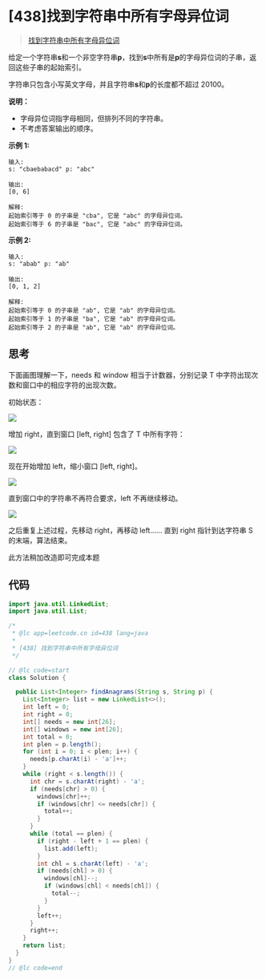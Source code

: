 # [438]找到字符串中所有字母异位词

> [找到字符串中所有字母异位词](https://leetcode-cn.com/problems/find-all-anagrams-in-a-string/description/)

给定一个字符串**s**和一个非空字符串**p**，找到**s**中所有是**p**的字母异位词的子串，返回这些子串的起始索引。

字符串只包含小写英文字母，并且字符串**s**和**p**的长度都不超过 20100。

**说明：**

- 字母异位词指字母相同，但排列不同的字符串。
- 不考虑答案输出的顺序。

**示例 1:**

```
输入:
s: "cbaebabacd" p: "abc"

输出:
[0, 6]

解释:
起始索引等于 0 的子串是 "cba", 它是 "abc" 的字母异位词。
起始索引等于 6 的子串是 "bac", 它是 "abc" 的字母异位词。
```

**示例 2:**

```
输入:
s: "abab" p: "ab"

输出:
[0, 1, 2]

解释:
起始索引等于 0 的子串是 "ab", 它是 "ab" 的字母异位词。
起始索引等于 1 的子串是 "ba", 它是 "ab" 的字母异位词。
起始索引等于 2 的子串是 "ab", 它是 "ab" 的字母异位词。
```

## 思考

下面画图理解一下，needs 和 window 相当于计数器，分别记录 T 中字符出现次数和窗口中的相应字符的出现次数。

初始状态：

![](/storage/images/uid_1/W96tgnurGe2BplFXzB4KGnv0zMJc3Ug4f79alqB4.png)

增加 right，直到窗口 [left, right] 包含了 T 中所有字符：

![](/storage/images/uid_1/43ymMXZ8OQGPi16uP1uYR8RZLupqCdl5RKI8GsTz.png)

现在开始增加 left，缩小窗口 [left, right]。

![](/storage/images/uid_1/dVKj5IEhPycFl76G9Z1xT7AAsWj8mpX4BDMSX8j9.png)

直到窗口中的字符串不再符合要求，left 不再继续移动。

![](/storage/images/uid_1/KWieBqi83zJoWWx1GyuzsZngHi4Yswejm7SYrbP1.png)

之后重复上述过程，先移动 right，再移动 left…… 直到 right 指针到达字符串 S 的末端，算法结束。

此方法稍加改造即可完成本题

## 代码

```java
import java.util.LinkedList;
import java.util.List;

/*
 * @lc app=leetcode.cn id=438 lang=java
 *
 * [438] 找到字符串中所有字母异位词
 */

// @lc code=start
class Solution {

  public List<Integer> findAnagrams(String s, String p) {
    List<Integer> list = new LinkedList<>();
    int left = 0;
    int right = 0;
    int[] needs = new int[26];
    int[] windows = new int[26];
    int total = 0;
    int plen = p.length();
    for (int i = 0; i < plen; i++) {
      needs[p.charAt(i) - 'a']++;
    }
    while (right < s.length()) {
      int chr = s.charAt(right) - 'a';
      if (needs[chr] > 0) {
        windows[chr]++;
        if (windows[chr] <= needs[chr]) {
          total++;
        }
      }
      while (total == plen) {
        if (right - left + 1 == plen) {
          list.add(left);
        }
        int chl = s.charAt(left) - 'a';
        if (needs[chl] > 0) {
          windows[chl]--;
          if (windows[chl] < needs[chl]) {
            total--;
          }
        }
        left++;
      }
      right++;
    }
    return list;
  }
}
// @lc code=end

```
